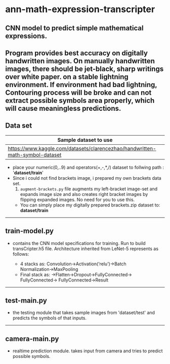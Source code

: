 # ann-math-expression-transcripter
CNN model to predict simple mathematical expressions.
---
Program provides best accuracy on digitally handwritten images. On manually handwritten images, there should be jet-black, sharp writings over white paper. __on a stable lightning environment__. If environment had bad lightning, Contouring process will be broke and can not extract possible symbols area properly, which will cause meaningless predictions.
---
## Data set
Sample dataset to use|
---|
https://www.kaggle.com/datasets/clarencezhao/handwritten-math-symbol-dataset|

  - place your numeric(0,..9) and operators(+,-,*,/) dataset to follwing path : '__dataset/train__'
  - Since i could not find brackets image, i prepared my own brackets data set.
    1. `augment-brackets.py` file augments my left-bracket image-set and expands image size and also creates right bracket images by flipping expanded images. No need for you to use this.
    - You can simply place my digitally prepared brackets.zip dataset to: __dataset/train__
***
## train-model.py
  - contains the CNN model specifications for training. Run to build transCripter.h5 file. Architecture inherited from LeNet-5 represents as follows:

    * 4 stacks as:
      Convolution→Activation(‘relu’)→Batch Normalization→MaxPooling
    * Final stack as:
	  →Flatten→Dropout→FullyConnected→ FullyConnected→ FullyConnected→Result
***
## test-main.py
  - the testing module that takes sample images from 'dataset/test' and predicts the symbols of that inputs.
***
## camera-main.py
  - realtime prediction module. takes input from camera and tries to predict possible symbols.

